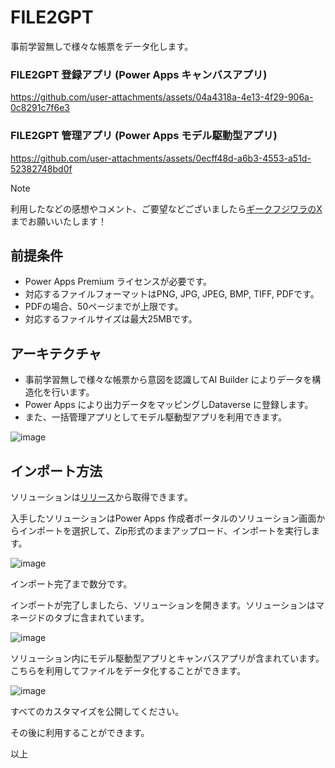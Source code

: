 # FILE2GPT
事前学習無しで様々な帳票をデータ化します。

### FILE2GPT 登録アプリ (Power Apps キャンバスアプリ)

https://github.com/user-attachments/assets/04a4318a-4e13-4f29-906a-0c8291c7f6e3

### FILE2GPT 管理アプリ (Power Apps モデル駆動型アプリ)

https://github.com/user-attachments/assets/0ecff48d-a6b3-4553-a51d-52382748bd0f


>[!Note]
>利用したなどの感想やコメント、ご要望などございましたら[ギークフジワラのX](https://x.com/geekfujiwara/status/1861677033862152679)までお願いいたします！


## 前提条件
* Power Apps Premium ライセンスが必要です。
* 対応するファイルフォーマットはPNG, JPG, JPEG, BMP, TIFF, PDFです。
* PDFの場合、50ページまでが上限です。
* 対応するファイルサイズは最大25MBです。

## アーキテクチャ
* 事前学習無しで様々な帳票から意図を認識してAI Builder によりデータを構造化を行います。
* Power Apps により出力データをマッピングしDataverse に登録します。
* また、一括管理アプリとしてモデル駆動型アプリを利用できます。

![image](https://github.com/user-attachments/assets/d2352ccd-96d5-44b6-bbe2-3fd82a9fd5ee)

## インポート方法
ソリューションは[リリース](https://github.com/geekfujiwara/FILE2GPT/releases/tag/FILE2GPT)から取得できます。

入手したソリューションはPower Apps 作成者ポータルのソリューション画面からインポートを選択して、Zip形式のままアップロード、インポートを実行します。

![image](https://github.com/user-attachments/assets/1b04bad1-8bf8-4696-a1b6-f2aa0ee8ed0f)

インポート完了まで数分です。

インポートが完了しましたら、ソリューションを開きます。ソリューションはマネージドのタブに含まれています。

![image](https://github.com/user-attachments/assets/1a7821e9-ac25-4cd6-82cd-00774dad9bc2)

ソリューション内にモデル駆動型アプリとキャンバスアプリが含まれています。こちらを利用してファイルをデータ化することができます。

![image](https://github.com/user-attachments/assets/417c86ad-56a2-41cb-ad01-aba64b831ba9)

すべてのカスタマイズを公開してください。

その後に利用することができます。

以上



